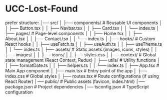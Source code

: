 # UCC-Lost-Found


prefer structure:
│── src/
│   ├── components/      # Reusable UI components
│   │   ├── Button.tsx
│   │   ├── Navbar.tsx
│   │   ├── Card.tsx
│   │   └── index.ts
│   ├── pages/           # Page-level components
│   │   ├── Home.tsx
│   │   ├── About.tsx
│   │   ├── Contact.tsx
│   │   └── index.ts
│   ├── hooks/           # Custom React hooks
│   │   ├── useFetch.ts
│   │   ├── useAuth.ts
│   │   ├── useTheme.ts
│   │   └── index.ts
│   ├── assets/          # Static assets (images, icons, styles)
│   │   ├── images/
│   │   ├── icons/
│   │   ├── styles.css
│   ├── context/         # Global state management (React Context, Redux)
│   ├── utils/           # Utility functions
│   │   ├── formatDate.ts
│   │   ├── helpers.ts
│   │   └── index.ts
│   ├── App.tsx          # Main App component
│   ├── main.tsx         # Entry point of the app
│   ├── index.css        # Global styles
│   ├── routes.tsx       # Route configurations (if using React Router)
│── public/              # Public assets (favicon, index.html)
│── package.json         # Project dependencies
│── tsconfig.json        # TypeScript configuration
